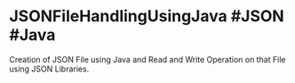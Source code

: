 # JSONFileHandlingUsingJava #JSON #Java
Creation of JSON File using Java and Read and Write Operation on that File using JSON Libraries.
